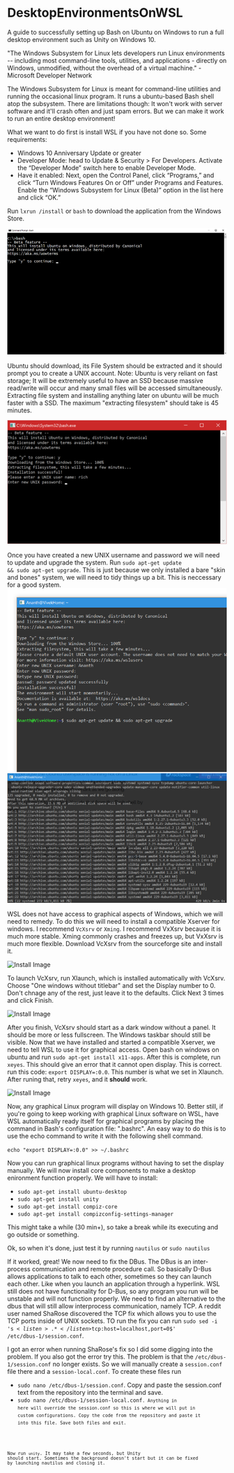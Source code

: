 ﻿# DesktopEnvironmentsOnWSL
A guide to successfully setting up Bash on Ubuntu on Windows to run a full desktop environment such as Unity on Windows 10.

"The Windows Subsystem for Linux lets developers run Linux environments -- including most command-line tools, utilities, and applications - directly on Windows, unmodified, without the overhead of a virtual machine." - Microsoft Developer Network

The Windows Subsystem for Linux is meant for command-line utilities and running the occasional linux program. It runs a ubuntu-based Bash shell atop the subsystem. There are limitations though: It won't work with server software and it'll crash often and just spam errors. But we can make it work to run an entire desktop environment!

What we want to do first is install WSL if you have not done so. Some requirements:
- Windows 10 Anniversary Update or greater
- Developer Mode: head to Update & Security > For Developers. Activate the “Developer Mode” switch here to enable Developer Mode.
- Have it enabled: Next, open the Control Panel, click “Programs,” and click “Turn Windows Features On or Off” under Programs and Features. Enable the “Windows Subsystem for Linux (Beta)” option in the list here and click “OK.”

Run <code>lxrun /install</code> or <code>bash</code> to download the application from the Windows Store.

![Install Image](/images/bashshellinstall.png?raw=true)

Ubuntu should download, its File System should be extracted and it should prompt you to create a UNIX account.
Note: Ubuntu is very reliant on fast storage; It will be extremely useful to have an SSD because massive read/write will occur and many small files will be accessed simultaneously. Extracting file system and installing anything later on ubuntu will be much faster with a SSD. The maximum "extracting filesystem" should take is 45 minutes.

![Install Image](/images/new-user.png?raw=true)


Once you have created a new UNIX username and password we will need to update and upgrade the system. Run <code>sudo apt-get update && sudo apt-get upgrade</code>. This is just because we only installed a bare "skin and bones" system, we will need to tidy things up a bit. This is neccessary for a good system.
![Install Image](/images/Capture.PNG?raw=true)
![Install Image](/images/Capture1.PNG?raw=true)

WSL does not have access to graphical aspects of Windows, which we will need to remedy. To do this we will need to install a compatible Xserver for windows. I recommend <code>VcXsrv</code> or <code>Xming</code>. I recommend VxXsrv because it is much more stable. Xming commonly crashes and freezes up, but VxXsrv is much more flexible. Download VcXsrv from the sourceforge site and install it.

![Install Image](/images/X.PNG?raw=true)

To launch VcXsrv, run Xlaunch, which is installed automatically with VcXsrv. Choose "One windows without titlebar" and set the Display number to 0. Don't chnage any of the rest, just leave it to the defaults. Click Next 3 times and click Finish.

![Install Image](/images/X-setup.PNG?raw=true)

After you finish, VcXsrv should start as a dark window without a panel. It should be more or less fullscreen. The Windows taskbar should still be visible. Now that we have installed and started a compatible Xserver, we need to tell WSL to use it for graphical access. Open bash on windows on ubuntu and run <code>sudo apt-get install x11-apps</code>. After this is complete, run <code>xeyes</code>. This should give an error that it cannot open display. This is correct. run this code: <code>export DISPLAY=:0.0</code>. This number is what we set in Xlaunch. After runing that, retry <code>xeyes</code>, and it <b>should</b> work.

![Install Image](/images/X-setupSuccess.PNG?raw=true)

Now, any graphical Linux program will display on Windows 10. Better still, if you're going to keep working with graphical Linux software on WSL, have WSL automatically ready itself for graphical programs by placing the command in Bash's configuration file: ".bashrc". An easy way to do this is to use the echo command to write it with the following shell command.

<code>echo "export DISPLAY=:0.0" >> ~/.bashrc</code>

Now you can run graphical linux programs without having to set the display manually. We will now install core components to make a desktop enironment function properly. We will have to install:
- <code>sudo apt-get install ubuntu-desktop</code>
- <code>sudo apt-get install unity</code>
- <code>sudo apt-get install compiz-core</code>
- <code>sudo apt-get install compizconfig-settings-manager</code>

This might take a while (30 min+), so take a break while its executing and go outside or something.

Ok, so when it's done, just test it by running <code>nautilus</code> or <code>sudo nautilus</code>

If it worked, great! We now need to fix the DBus. The DBus is an inter-process communication and remote procedure call. So basically D-Bus allows applications to talk to each other, sometimes so they can launch each other. Like when you launch an application through a hyperlink. WSL still does not have functionality for D-Bus, so any program you run will be unstable and will not function properly. We need to find an alternative to the dbus that will still allow interprocess communication, namely TCP. A reddit user named ShaRose discovered the TCP fix which allows you to use the TCP ports inside of UNIX sockets. TO run the fix you can run <code>sudo sed -i 's$<listen>.*</listen>$<listen>tcp:host=localhost,port=0</listen>$' /etc/dbus-1/session.conf</code>.

I got an error when running ShaRose's fix so I did some digging into the problem. If you also got the error try this. The problem is that the <code>/etc/dbus-1/session.conf</code> no longer exists. So we will manually create a <code>session.conf</code> file there and a <code>session-local.conf</code>. To create these files run
- <code>sudo nano /etc/dbus-1/session.conf</code>. Copy and paste the session.conf text from the repository into the terminal and save.
- <code>sudo nano /etc/dbus-1/session-local.conf<code>. Anything in here will override the session.conf so this is where we will put in custom configurations. Copy the code from the repository and paste it into this file.
Save both files and exit.

Now run <code>unity</code>. It may take a few seconds, but Unity should start. Sometimes the background doesn't start but it can be fixed by launching nautilus and closing it.

